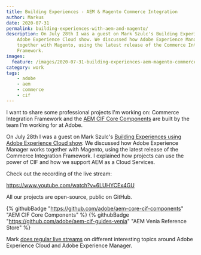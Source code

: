 ```yaml
---
title: Building Experiences - AEM & Magento Commerce Integration
author: Markus
date: 2020-07-31
permalink: building-experiences-with-aem-and-magento/
description: On July 28th I was a guest on Mark Szulc's Building Experiences using
    Adobe Experience Cloud show. We discussed how Adobe Experience Manager works
    together with Magento, using the latest release of the Commerce Integration
    Framework.
images: 
  feature: /images/2020-07-31-building-experiences-aem-magento-commerce-integration/bems-08c.png
category: work
tags:
    - adobe
    - aem
    - commerce
    - cif
---
```


I want to share some professional projects I'm working on: Commerce Integration Framework and the [AEM CIF Core Components](https://github.com/adobe/aem-core-cif-components) are built by the team I'm working for at Adobe.

On July 28th I was a guest on Mark Szulc's [Building Experiences using Adobe Experience Cloud show](https://www.youtube.com/channel/UC8zeS_5A2HxNA5-vKtIrtqg). We discussed how Adobe Experience Manager works together with Magento, using the latest release of the Commerce Integration Framework. I explained how projects can use the power of CIF and how we support AEM as a Cloud Services.

Check out the recording of the live stream:

https://www.youtube.com/watch?v=6LUHYCEx4GU

All our projects are open-source, public on GitHub.

{% githubBadge "https://github.com/adobe/aem-core-cif-components" "AEM CIF Core Components" %}
{% githubBadge "https://github.com/adobe/aem-cif-guides-venia" "AEM Venia Reference Store" %}

Mark [does regular live streams](https://www.markszulc.com/) on different interesting topics around Adobe Experience Cloud and Adobe Experience Manager.
